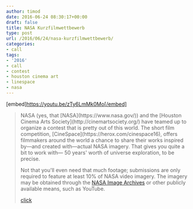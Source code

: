 ```yaml
---
author: timod
date: 2016-06-24 08:30:17+00:00
draft: false
title: NASA Kurzfilmwettbewerb
type: post
url: /2016/06/24/nasa-kurzfilmwettbewerb/
categories:
- call
tags:
- '2016'
- call
- contest
- houston cinema art
- linespace
- nasa
---
```


[embed]https://youtu.be/zTy6LmMk0Mo[/embed]


<blockquote>NASA (yes, that [NASA](https://www.nasa.gov/)) and the [Houston Cinema Arts Society](http://cinemartsociety.org/) have teamed up to organize a contest that is pretty out of this world. The short film competition, [CineSpace](https://herox.com/cinespace16), offers filmmakers around the world a chance to share their works inspired by—and created with—actual NASA imagery. That gives you quite a bit to work with— 50 years' worth of universe exploration, to be precise.

Not that you'll even need that much footage; submissions are only required to feature at least 10% of NASA video imagery. The imagery may be obtained through the [NASA Image Archives](http://www.nasa.gov/feature/download-nasa-videos-for-cinespace) or other publicly available means, such as YouTube.

[click](https://herox.com/cinespace16)</blockquote>
